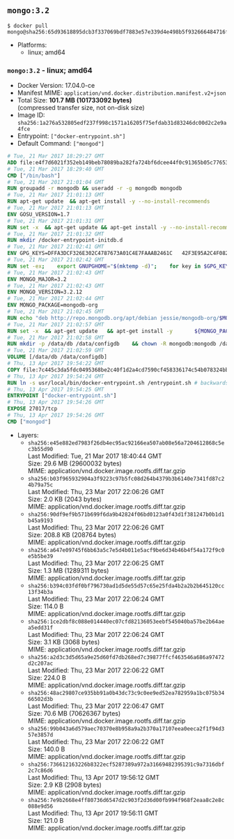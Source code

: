 ## `mongo:3.2`

```console
$ docker pull mongo@sha256:65d93618895dcb3f337069bdf7883e57e339d4e498b5f932666484716f7027c5
```

-	Platforms:
	-	linux; amd64

### `mongo:3.2` - linux; amd64

-	Docker Version: 17.04.0-ce
-	Manifest MIME: `application/vnd.docker.distribution.manifest.v2+json`
-	Total Size: **101.7 MB (101733092 bytes)**  
	(compressed transfer size, not on-disk size)
-	Image ID: `sha256:1a276a532805edf237f998c1571a16205f75efdab31d83246dc00d2c2e9a4fce`
-	Entrypoint: `["docker-entrypoint.sh"]`
-	Default Command: `["mongod"]`

```dockerfile
# Tue, 21 Mar 2017 18:29:27 GMT
ADD file:e4f7d6021f352eb149beb78089ba282fa724bf6dcee44f0c91365b05c77653ee in / 
# Tue, 21 Mar 2017 18:29:40 GMT
CMD ["/bin/bash"]
# Tue, 21 Mar 2017 21:01:04 GMT
RUN groupadd -r mongodb && useradd -r -g mongodb mongodb
# Tue, 21 Mar 2017 21:01:13 GMT
RUN apt-get update 	&& apt-get install -y --no-install-recommends 		jq 		numactl 	&& rm -rf /var/lib/apt/lists/*
# Tue, 21 Mar 2017 21:01:13 GMT
ENV GOSU_VERSION=1.7
# Tue, 21 Mar 2017 21:01:31 GMT
RUN set -x 	&& apt-get update && apt-get install -y --no-install-recommends ca-certificates wget && rm -rf /var/lib/apt/lists/* 	&& wget -O /usr/local/bin/gosu "https://github.com/tianon/gosu/releases/download/$GOSU_VERSION/gosu-$(dpkg --print-architecture)" 	&& wget -O /usr/local/bin/gosu.asc "https://github.com/tianon/gosu/releases/download/$GOSU_VERSION/gosu-$(dpkg --print-architecture).asc" 	&& export GNUPGHOME="$(mktemp -d)" 	&& gpg --keyserver ha.pool.sks-keyservers.net --recv-keys B42F6819007F00F88E364FD4036A9C25BF357DD4 	&& gpg --batch --verify /usr/local/bin/gosu.asc /usr/local/bin/gosu 	&& rm -r "$GNUPGHOME" /usr/local/bin/gosu.asc 	&& chmod +x /usr/local/bin/gosu 	&& gosu nobody true 	&& apt-get purge -y --auto-remove ca-certificates wget
# Tue, 21 Mar 2017 21:01:32 GMT
RUN mkdir /docker-entrypoint-initdb.d
# Tue, 21 Mar 2017 21:02:41 GMT
ENV GPG_KEYS=DFFA3DCF326E302C4787673A01C4E7FAAAB2461C 	42F3E95A2C4F08279C4960ADD68FA50FEA312927
# Tue, 21 Mar 2017 21:02:42 GMT
RUN set -ex; 	export GNUPGHOME="$(mktemp -d)"; 	for key in $GPG_KEYS; do 		gpg --keyserver ha.pool.sks-keyservers.net --recv-keys "$key"; 	done; 	gpg --export $GPG_KEYS > /etc/apt/trusted.gpg.d/mongodb.gpg; 	rm -r "$GNUPGHOME"; 	apt-key list
# Tue, 21 Mar 2017 21:02:43 GMT
ENV MONGO_MAJOR=3.2
# Tue, 21 Mar 2017 21:02:43 GMT
ENV MONGO_VERSION=3.2.12
# Tue, 21 Mar 2017 21:02:44 GMT
ENV MONGO_PACKAGE=mongodb-org
# Tue, 21 Mar 2017 21:02:45 GMT
RUN echo "deb http://repo.mongodb.org/apt/debian jessie/mongodb-org/$MONGO_MAJOR main" > /etc/apt/sources.list.d/mongodb-org.list
# Tue, 21 Mar 2017 21:02:57 GMT
RUN set -x 	&& apt-get update 	&& apt-get install -y 		${MONGO_PACKAGE}=$MONGO_VERSION 		${MONGO_PACKAGE}-server=$MONGO_VERSION 		${MONGO_PACKAGE}-shell=$MONGO_VERSION 		${MONGO_PACKAGE}-mongos=$MONGO_VERSION 		${MONGO_PACKAGE}-tools=$MONGO_VERSION 	&& rm -rf /var/lib/apt/lists/* 	&& rm -rf /var/lib/mongodb 	&& mv /etc/mongod.conf /etc/mongod.conf.orig
# Tue, 21 Mar 2017 21:02:58 GMT
RUN mkdir -p /data/db /data/configdb 	&& chown -R mongodb:mongodb /data/db /data/configdb
# Tue, 21 Mar 2017 21:02:59 GMT
VOLUME [/data/db /data/configdb]
# Thu, 13 Apr 2017 19:54:22 GMT
COPY file:7c445c3da5fdc0495368be2c40f1d2a4cd7590cf458336174c54b078324bb71f in /usr/local/bin/ 
# Thu, 13 Apr 2017 19:54:24 GMT
RUN ln -s usr/local/bin/docker-entrypoint.sh /entrypoint.sh # backwards compat
# Thu, 13 Apr 2017 19:54:25 GMT
ENTRYPOINT ["docker-entrypoint.sh"]
# Thu, 13 Apr 2017 19:54:26 GMT
EXPOSE 27017/tcp
# Thu, 13 Apr 2017 19:54:26 GMT
CMD ["mongod"]
```

-	Layers:
	-	`sha256:e45e882ed7983f26db4ec95ac92166ea507ab08e56a7204612868c5ec3b55d90`  
		Last Modified: Tue, 21 Mar 2017 18:40:44 GMT  
		Size: 29.6 MB (29600032 bytes)  
		MIME: application/vnd.docker.image.rootfs.diff.tar.gzip
	-	`sha256:b03f965932904a3f9223c97b5fc08d264b4379b3b6140e7341fd87c24b79a75c`  
		Last Modified: Thu, 23 Mar 2017 22:06:26 GMT  
		Size: 2.0 KB (2043 bytes)  
		MIME: application/vnd.docker.image.rootfs.diff.tar.gzip
	-	`sha256:90df9ef9b571b699f6da9b42824f06bd0123a0f43d1f381247b0b1d1b45a9193`  
		Last Modified: Thu, 23 Mar 2017 22:06:26 GMT  
		Size: 208.8 KB (208764 bytes)  
		MIME: application/vnd.docker.image.rootfs.diff.tar.gzip
	-	`sha256:a647e09745f6bb63a5c7e5d4b011e5acf9be6d34b46b4f54a172f9c0e5b5be39`  
		Last Modified: Thu, 23 Mar 2017 22:06:25 GMT  
		Size: 1.3 MB (1289311 bytes)  
		MIME: application/vnd.docker.image.rootfs.diff.tar.gzip
	-	`sha256:b394c03fdf0bf796730ad1d5de55d57c65e25fda4b2a2b2b645120cc13f34b3a`  
		Last Modified: Thu, 23 Mar 2017 22:06:24 GMT  
		Size: 114.0 B  
		MIME: application/vnd.docker.image.rootfs.diff.tar.gzip
	-	`sha256:1ce2dbf8c088e014440ec07cfd82136053eebf545040ba57be2b64aea5edd31f`  
		Last Modified: Thu, 23 Mar 2017 22:06:24 GMT  
		Size: 3.1 KB (3068 bytes)  
		MIME: application/vnd.docker.image.rootfs.diff.tar.gzip
	-	`sha256:a2d3c3d5d65a9e25d60fd7db268ed7c39877ffcf463546a686a97472d2c207ac`  
		Last Modified: Thu, 23 Mar 2017 22:06:22 GMT  
		Size: 224.0 B  
		MIME: application/vnd.docker.image.rootfs.diff.tar.gzip
	-	`sha256:48ac29807ce935bb91a0b43dc73c9c0ee9ed52ea782959a1bc075b3466502d3b`  
		Last Modified: Thu, 23 Mar 2017 22:06:47 GMT  
		Size: 70.6 MB (70626367 bytes)  
		MIME: application/vnd.docker.image.rootfs.diff.tar.gzip
	-	`sha256:99b043a6d579aec70370e8b958a9a2b370a17107eea0eeca2f1f94d357e3857d`  
		Last Modified: Thu, 23 Mar 2017 22:06:22 GMT  
		Size: 140.0 B  
		MIME: application/vnd.docker.image.rootfs.diff.tar.gzip
	-	`sha256:736612163226b8322ecf5287389a972a31669482395391c9a7316dbf2c7c86d6`  
		Last Modified: Thu, 13 Apr 2017 19:56:12 GMT  
		Size: 2.9 KB (2908 bytes)  
		MIME: application/vnd.docker.image.rootfs.diff.tar.gzip
	-	`sha256:7e9b2668e4ff80736d6547d2c903f2d36d00fb994f968f2eaa8c2e8c088e9d56`  
		Last Modified: Thu, 13 Apr 2017 19:56:11 GMT  
		Size: 121.0 B  
		MIME: application/vnd.docker.image.rootfs.diff.tar.gzip
